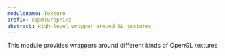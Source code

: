 ```yaml
---
modulename: Texture 
prefix: OgamlGraphics
abstract: High-level wrapper around GL textures
---
```



This module provides wrappers around different kinds
 of OpenGL textures
